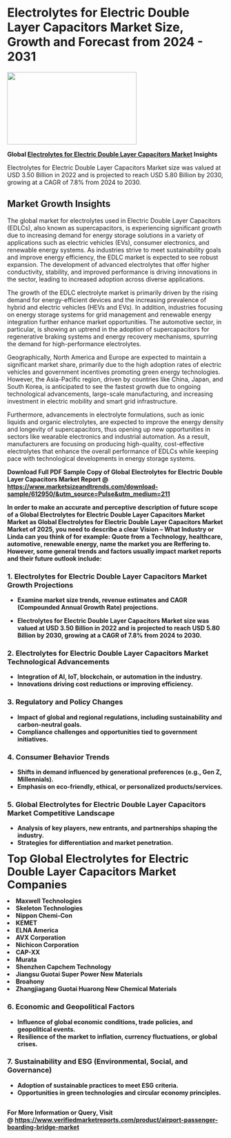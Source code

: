 <H1>Electrolytes for Electric Double Layer Capacitors Market Size, Growth and Forecast from 2024 - 2031</H1><img class="aligncenter size-medium wp-image-584254" src="https://thirdeyenews.in/wp-content/uploads/2024/09/Global-Market-Research-300x168.jpeg" alt="" width="300" height="168" /><p><strong>Global&nbsp;<a href="https://www.marketsizeandtrends.com/download-sample/612950/&amp;utm_source=Pulse&amp;utm_medium=211">Electrolytes for Electric Double Layer Capacitors Market</a> Insights</strong></p><p>Electrolytes for Electric Double Layer Capacitors Market size was valued at USD 3.50 Billion in 2022 and is projected to reach USD 5.80 Billion by 2030, growing at a CAGR of 7.8% from 2024 to 2030.</p><p><h2>Market Growth Insights</h2> <p>The global market for electrolytes used in Electric Double Layer Capacitors (EDLCs), also known as supercapacitors, is experiencing significant growth due to increasing demand for energy storage solutions in a variety of applications such as electric vehicles (EVs), consumer electronics, and renewable energy systems. As industries strive to meet sustainability goals and improve energy efficiency, the EDLC market is expected to see robust expansion. The development of advanced electrolytes that offer higher conductivity, stability, and improved performance is driving innovations in the sector, leading to increased adoption across diverse applications.</p> <p><strong></strong></p> <p>The growth of the EDLC electrolyte market is primarily driven by the rising demand for energy-efficient devices and the increasing prevalence of hybrid and electric vehicles (HEVs and EVs). In addition, industries focusing on energy storage systems for grid management and renewable energy integration further enhance market opportunities. The automotive sector, in particular, is showing an uptrend in the adoption of supercapacitors for regenerative braking systems and energy recovery mechanisms, spurring the demand for high-performance electrolytes.</p> <p>Geographically, North America and Europe are expected to maintain a significant market share, primarily due to the high adoption rates of electric vehicles and government incentives promoting green energy technologies. However, the Asia-Pacific region, driven by countries like China, Japan, and South Korea, is anticipated to see the fastest growth due to ongoing technological advancements, large-scale manufacturing, and increasing investment in electric mobility and smart grid infrastructure.</p> <p>Furthermore, advancements in electrolyte formulations, such as ionic liquids and organic electrolytes, are expected to improve the energy density and longevity of supercapacitors, thus opening up new opportunities in sectors like wearable electronics and industrial automation. As a result, manufacturers are focusing on producing high-quality, cost-effective electrolytes that enhance the overall performance of EDLCs while keeping pace with technological developments in energy storage systems.</p> <p><strong></p><p><span class=""><strong>Download Full PDF Sample Copy of Global Electrolytes for Electric Double Layer Capacitors Market Report</strong> @ <a href="https://www.marketsizeandtrends.com/download-sample/612950/&amp;utm_source=Pulse&amp;utm_medium=211" target="_blank">https://www.marketsizeandtrends.com/download-sample/612950/&amp;utm_source=Pulse&amp;utm_medium=211</a></span></p><p>In order to make an accurate and perceptive description of future scope of a Global&nbsp;Electrolytes for Electric Double Layer Capacitors Market Market as Global&nbsp;Electrolytes for Electric Double Layer Capacitors Market Market of 2025, you need to describe a clear Vision &ndash; What Industry or Linda can you think of for example: Quote from a Technology, healthcare, automotive, renewable energy, name the market you are Reffering to. However, some general trends and factors usually impact market reports and their future outlook include:</p><h3>1.&nbsp;<strong>Electrolytes for Electric Double Layer Capacitors Market Growth Projections</strong></h3><ul><li>Examine market size trends, revenue estimates and CAGR (Compounded Annual Growth Rate) projections.</li><li><p>Electrolytes for Electric Double Layer Capacitors Market size was valued at USD 3.50 Billion in 2022 and is projected to reach USD 5.80 Billion by 2030, growing at a CAGR of 7.8% from 2024 to 2030.</p></li></ul><h3>2.&nbsp;<strong>Electrolytes for Electric Double Layer Capacitors Market Technological Advancements</strong></h3><ul><li>Integration of AI, IoT, blockchain, or automation in the industry.</li><li>Innovations driving cost reductions or improving efficiency.</li></ul><h3>3.&nbsp;<strong>Regulatory and Policy Changes</strong></h3><ul><li>Impact of global and regional regulations, including sustainability and carbon-neutral goals.</li><li>Compliance challenges and opportunities tied to government initiatives.</li></ul><h3>4.&nbsp;<strong>Consumer Behavior Trends</strong></h3><ul><li>Shifts in demand influenced by generational preferences (e.g., Gen Z, Millennials).</li><li>Emphasis on eco-friendly, ethical, or personalized products/services.</li></ul><h3>5.&nbsp;<strong>Global Electrolytes for Electric Double Layer Capacitors Market Competitive Landscape</strong></h3><ul><li>Analysis of key players, new entrants, and partnerships shaping the industry.</li><li>Strategies for differentiation and market penetration.</li></ul><p data-pm-slice="1 1 []"><span style="color: inherit; font-family: inherit; font-size: 25px;">Top Global Electrolytes for Electric Double Layer Capacitors Market Companies</span></p><div class="" data-test-id=""><p><li>Maxwell Technologies</li><li> Skeleton Technologies</li><li> Nippon Chemi-Con</li><li> KEMET</li><li> ELNA America</li><li> AVX Corporation</li><li> Nichicon Corporation</li><li> CAP-XX</li><li> Murata</li><li> Shenzhen Capchem Technology</li><li> Jiangsu Guotai Super Power New Materials</li><li> Broahony</li><li> Zhangjiagang Guotai Huarong New Chemical Materials</li></p></div><h3>6.&nbsp;<strong>Economic and Geopolitical Factors</strong></h3><ul><li>Influence of global economic conditions, trade policies, and geopolitical events.</li><li>Resilience of the market to inflation, currency fluctuations, or global crises.</li></ul><h3>7.&nbsp;<strong>Sustainability and ESG (Environmental, Social, and Governance)</strong></h3><ul><li>Adoption of sustainable practices to meet ESG criteria.</li><li>Opportunities in green technologies and circular economy principles.</li></ul><h2><strong style="font-size: 14px;">For More Information or Query, Visit @&nbsp;</strong><a style="background-color: #ffffff; font-size: 14px;" href="https://www.marketsizeandtrends.com/report/electrolytes-for-electric-double-layer-capacitors-market/" target="_blank">https://www.verifiedmarketreports.com/product/airport-passenger-boarding-bridge-market</a></h2>
